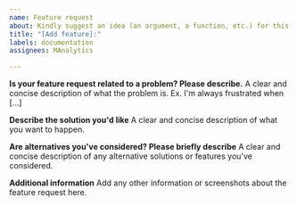 ```yaml
---
name: Feature request
about: Kindly suggest an idea (an argument, a function, etc.) for this project
title: "[Add feature]:"
labels: documentation
assignees: MAnalytics

---
```


**Is your feature request related to a problem? Please describe.**
A clear and concise description of what the problem is. Ex. I'm always frustrated when [...]

**Describe the solution you'd like**
A clear and concise description of what you want to happen.

**Are alternatives you've considered? Please briefly describe**
A clear and concise description of any alternative solutions or features you've considered.

**Additional information**
Add any other information or screenshots about the feature request here.
